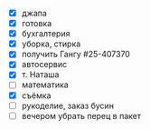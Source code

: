 - [x] джапа
- [x] готовка
- [x] бухгалтерия
- [x] уборка, стирка
- [x] получить Гангу #25-407370
- [x] автосервис
- [x] т. Наташа
- [ ] математика
- [x] съёмка 
- [ ] рукоделие, заказ бусин
- [ ] вечером убрать перец в пакет